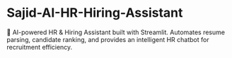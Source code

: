# Sajid-AI-HR-Hiring-Assistant
🤖 AI-powered HR &amp; Hiring Assistant built with Streamlit. Automates resume parsing, candidate ranking, and provides an intelligent HR chatbot for recruitment efficiency.

